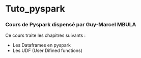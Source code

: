# Tuto_pyspark

### Cours de Pyspark dispensé par Guy-Marcel MBULA 

Ce cours traite les chapitres suivants  : 
* Les Dataframes en pyspark 
* Les UDF (User Difined functions)
